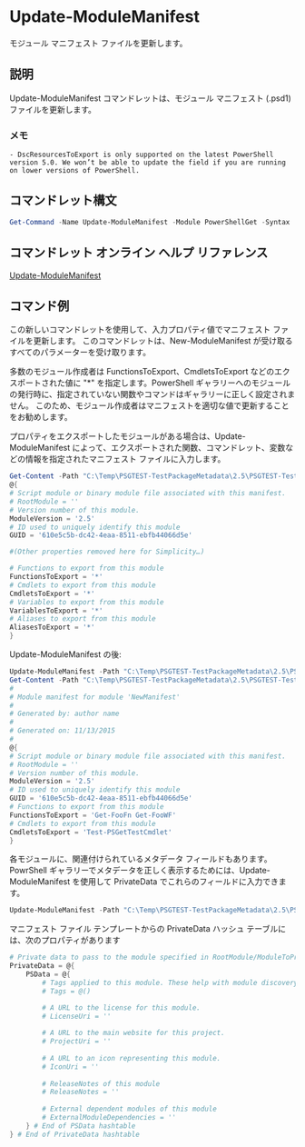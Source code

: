 # Update-ModuleManifest
モジュール マニフェスト ファイルを更新します。

## 説明

Update-ModuleManifest コマンドレットは、モジュール マニフェスト (.psd1) ファイルを更新します。

### メモ
    - DscResourcesToExport is only supported on the latest PowerShell version 5.0. We won’t be able to update the field if you are running on lower versions of PowerShell.

## コマンドレット構文
```powershell
Get-Command -Name Update-ModuleManifest -Module PowerShellGet -Syntax
```

## コマンドレット オンライン ヘルプ リファレンス

[Update-ModuleManifest](http://go.microsoft.com/fwlink/?LinkId=619311)

## コマンド例

この新しいコマンドレットを使用して、入力プロパティ値でマニフェスト ファイルを更新します。 このコマンドレットは、New-ModuleManifest が受け取るすべてのパラメーターを受け取ります。

多数のモジュール作成者は FunctionsToExport、CmdletsToExport などのエクスポートされた値に "\*" を指定します。PowerShell ギャラリーへのモジュールの発行時に、指定されていない関数やコマンドはギャラリーに正しく設定されません。 このため、モジュール作成者はマニフェストを適切な値で更新することをお勧めします。

プロパティをエクスポートしたモジュールがある場合は、Update-ModuleManifest によって、エクスポートされた関数、コマンドレット、変数などの情報を指定されたマニフェスト ファイルに入力します。
```powershell
Get-Content -Path "C:\Temp\PSGTEST-TestPackageMetadata\2.5\PSGTEST-TestPackageMetadata.psd1"
@{
# Script module or binary module file associated with this manifest.
# RootModule = ''
# Version number of this module.
ModuleVersion = '2.5'
# ID used to uniquely identify this module
GUID = '610e5c5b-dc42-4eaa-8511-ebfb44066d5e'

#(Other properties removed here for Simplicity…)

# Functions to export from this module
FunctionsToExport = '*'
# Cmdlets to export from this module
CmdletsToExport = '*'
# Variables to export from this module
VariablesToExport = '*'
# Aliases to export from this module
AliasesToExport = '*'
}
```

Update-ModuleManifest の後:
```powershell
Update-ModuleManifest -Path "C:\Temp\PSGTEST-TestPackageMetadata\2.5\PSGTEST-TestPackageMetadata.psd1"
Get-Content -Path "C:\Temp\PSGTEST-TestPackageMetadata\2.5\PSGTEST-TestPackageMetadata.psd1"
#
# Module manifest for module 'NewManifest'
#
# Generated by: author name
#
# Generated on: 11/13/2015
#
@{
# Script module or binary module file associated with this manifest.
# RootModule = ''
# Version number of this module.
ModuleVersion = '2.5'
# ID used to uniquely identify this module
GUID = '610e5c5b-dc42-4eaa-8511-ebfb44066d5e'
# Functions to export from this module
FunctionsToExport = 'Get-FooFn Get-FooWF'
# Cmdlets to export from this module
CmdletsToExport = 'Test-PSGetTestCmdlet'
}
```

各モジュールに、関連付けられているメタデータ フィールドもあります。 PowrShell ギャラリーでメタデータを正しく表示するためには、Update-ModuleManifest を使用して PrivateData でこれらのフィールドに入力できます。

```powershell
Update-ModuleManifest -Path "C:\Temp\PSGTEST-TestPackageMetadata\2.5\PSGTEST-TestPackageMetadata.psd1" -Tags "Tag1" -LicenseUri "http://license.com" -ProjectUri "http://project.com" -IconUri "http://icon.com" -ReleaseNotes "Test module"
```

マニフェスト ファイル テンプレートからの PrivateData ハッシュ テーブルには、次のプロパティがあります

```powershell
# Private data to pass to the module specified in RootModule/ModuleToProcess. This may also contain a PSData hashtable with additional module metadata used by PowerShell.
PrivateData = @{
    PSData = @{
        # Tags applied to this module. These help with module discovery in online galleries.
        # Tags = @()

        # A URL to the license for this module.
        # LicenseUri = ''
    
        # A URL to the main website for this project.
        # ProjectUri = ''
        
        # A URL to an icon representing this module.
        # IconUri = ''
        
        # ReleaseNotes of this module
        # ReleaseNotes = ''
        
        # External dependent modules of this module
        # ExternalModuleDependencies = ''
    } # End of PSData hashtable
} # End of PrivateData hashtable
```



<!--HONumber=Aug16_HO3-->


